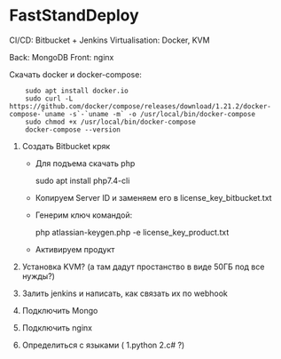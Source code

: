 # FastStandDeploy

CI/CD: Bitbucket + Jenkins
Virtualisation: Docker, KVM

Back: MongoDB 
Front: nginx

Скачать docker и docker-compose:
		
		sudo apt install docker.io
		sudo curl -L https://github.com/docker/compose/releases/download/1.21.2/docker-compose-`uname -s`-`uname -m` -o /usr/local/bin/docker-compose
		sudo chmod +x /usr/local/bin/docker-compose
		docker-compose --version

1) Создать Bitbucket кряк 
	- Для подъема скачать php

		sudo apt install php7.4-cli
	- Копируем Server ID и заменяем его в license_key_bitbucket.txt
	- Генерим ключ командой:

		php atlassian-keygen.php -e license_key_product.txt
    - Активируем продукт

2) Установка KVM? (а там дадут простанство в виде 50ГБ под все нужды?)

3) Залить jenkins и написать, как связать их по webhook

4) Подключить Mongo 

5) Подключить nginx 

6) Определиться с языками ( 1.python 2.c# ?) 
